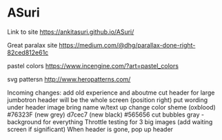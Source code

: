 # ASuri
Link to site
https://ankitasuri.github.io/ASuri/

Great paralax site
https://medium.com/@dhg/parallax-done-right-82ced812e61c

pastel colors
https://www.incengine.com/?art=pastel_colors

svg pattersn
http://www.heropatterns.com/

Incoming changes:
add old experience and aboutme
cut header for large jumbotron
header will be the whole screen (position right)
put wording under header image
bring name w/text up
change color sheme
(oxblood) #76323F
(new grey) d7cec7
(new black) #565656
cut bubbles
gray - background for everything
Throttle testing for 3 big images
(add waiting screen if significant)
When header is gone, pop up header

